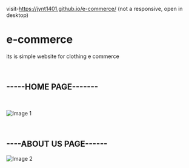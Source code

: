 visit-https://jynt1401.github.io/e-commerce/
(not a responsive, open in desktop)

# e-commerce
its is simple website for clothing  e commerce 

<br>
<h2>-----HOME PAGE-------</h2>
<br>


![Image 1](https://user-images.githubusercontent.com/100084399/154859703-a2c3422e-ca8f-42a2-b849-1424e8470d83.jpg)


<br>
<h2>----ABOUT US PAGE------</h2>

![Image 2](https://user-images.githubusercontent.com/100084399/154859700-8fdb8c9a-46ab-43fb-af8c-4476a6f25241.jpg)

